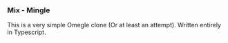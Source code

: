 ### Mix - Mingle

This is a very simple Omegle clone (Or at least an attempt).
Written entirely in Typescript.